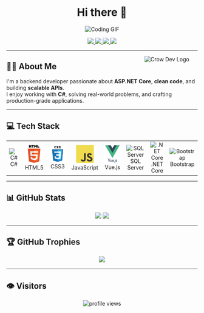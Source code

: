 <h1 align="center">Hi there 👋</h1>

<p align="center">
  <img src="https://i.gifer.com/origin/c6/c60dc89b490b33b3041d64e0bfc34d48_w200.gif" width="200" alt="Coding GIF" />
</p>

<p align="center">
  <a href="https://github.com/mohammadamuie">
    <img src="https://img.shields.io/badge/Github-000?style=flat&logo=Github&logoColor=white" />
  </a>
  <a href="https://www.linkedin.com/in/mohammad-amuie-618300273/">
    <img src="https://img.shields.io/badge/LinkedIn-0A66C2?style=flat&logo=linkedin&logoColor=white" />
  </a>
  <a href="https://www.instagram.com/mohammad_amuie/">
    <img src="https://img.shields.io/badge/Instagram-E4405F?style=flat&logo=instagram&logoColor=white" />
  </a>
  <a href="mailto:mohammadamuie2@gmail.com">
    <img src="https://img.shields.io/badge/Gmail-D14836?style=flat&logo=gmail&logoColor=white" />
  </a>
</p>

---

<img align="right" src="https://orhun.dev/img/crow.png" width="140" alt="Crow Dev Logo" />

## 👨‍💻 About Me

I'm a backend developer passionate about **ASP.NET Core**, **clean code**, and building **scalable APIs**.  
I enjoy working with **C#**, solving real-world problems, and crafting production-grade applications.

---

## 💻 Tech Stack

<table>
  <tr>
    <td align="center" width="96">
      <img src="https://raw.githubusercontent.com/MacroPower/MacroPower/master/img/csharp-original.svg" width="48" alt="C#" /><br>C#
    </td>
    <td align="center" width="96">
      <img src="https://raw.githubusercontent.com/devicons/devicon/master/icons/html5/html5-original-wordmark.svg" width="48" alt="HTML5" /><br>HTML5
    </td>
    <td align="center" width="96">
      <img src="https://raw.githubusercontent.com/devicons/devicon/master/icons/css3/css3-original-wordmark.svg" width="48" alt="CSS3" /><br>CSS3
    </td>
    <td align="center" width="96">
      <img src="https://raw.githubusercontent.com/devicons/devicon/master/icons/javascript/javascript-original.svg" width="48" alt="JavaScript" /><br>JavaScript
    </td>
    <td align="center" width="96">
      <img src="https://raw.githubusercontent.com/devicons/devicon/master/icons/vuejs/vuejs-original-wordmark.svg" width="48" alt="Vue.js" /><br>Vue.js
    </td>
    <td align="center" width="96">
      <img src="https://img.icons8.com/color/1x/microsoft-sql-server.png" width="48" alt="SQL Server" /><br>SQL Server
    </td>
    <td align="center" width="96">
      <img src="https://upload.wikimedia.org/wikipedia/commons/e/ee/.NET_Core_Logo.svg" width="48" alt=".NET Core" /><br>.NET Core
    </td>
    <td align="center" width="96">
      <img src="https://raw.githubusercontent.com/MacroPower/MacroPower/master/img/bootstrap-plain.svg" width="48" alt="Bootstrap" /><br>Bootstrap
    </td>
  </tr>
</table>

---

## 📊 GitHub Stats

<p align="center">
  <img src="https://github-readme-stats.vercel.app/api?username=mohammadamuie&show_icons=true&include_all_commits=true&theme=dracula&hide_border=false" height="150" />
  <img src="https://github-readme-stats.vercel.app/api/top-langs?username=mohammadamuie&layout=compact&langs_count=6&theme=dracula&hide_border=false" height="150" />
</p>

---

## 🏆 GitHub Trophies

<p align="center">
  <img src="https://github-profile-trophy.vercel.app/?username=mohammadamuie&theme=dracula&column=4" />
</p>

---

## 👁️ Visitors

<p align="center">
  <img src="https://komarev.com/ghpvc/?username=mohammadamuie&style=flat" alt="profile views" />
</p>
